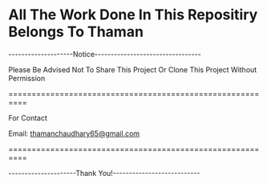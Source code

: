 All The Work Done In This Repositiry Belongs To Thaman
===========================================================
--------------------Notice---------------------------------


Please Be Advised Not To Share This Project Or Clone This 
Project Without Permission

==========================================================

For Contact

Email: thamanchaudhary65@gmail.com

==========================================================

---------------------Thank You!---------------------------